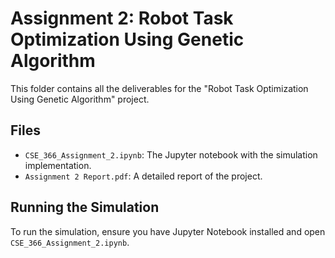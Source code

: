 # Assignment 2: Robot Task Optimization Using Genetic Algorithm
This folder contains all the deliverables for the "Robot Task Optimization Using Genetic Algorithm" project.
## Files
- `CSE_366_Assignment_2.ipynb`: The Jupyter notebook with the simulation implementation.
- `Assignment 2 Report.pdf`: A detailed report of the project.

## Running the Simulation
To run the simulation, ensure you have Jupyter Notebook installed and open
`CSE_366_Assignment_2.ipynb`.
